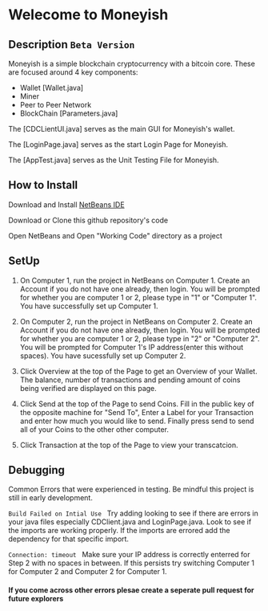 # Welecome to Moneyish

## Description  ```Beta Version```
Moneyish is a simple blockchain cryptocurrency with a bitcoin core. These are focused around 4 key components:
- Wallet [Wallet.java]
- Miner 
- Peer to Peer Network 
- BlockChain [Parameters.java]

The [CDCLientUI.java] serves as the main GUI for Moneyish's wallet. 

The [LoginPage.java] serves as the start Login Page for Moneyish.

The [AppTest.java] serves as the Unit Testing File for Moneyish.

## How to Install
Download and Install [NetBeans IDE](https://netbeans.apache.org/)

Download or Clone this github repository's code

Open NetBeans and Open "Working Code" directory as a project

## SetUp
1. On Computer 1, run the project in NetBeans on Computer 1. Create an Account if you do not have one already, then login. You will be prompted for whether you are computer 1 or 2, please type in "1" or "Computer 1". You have successfully set up Computer 1. 

2. On Computer 2, run the project in NetBeans on Computer 2. Create an Account if you do not have one already, then login. You will be prompted for whether you are computer 1 or 2, please type in "2" or "Computer 2". You will be prompted for Computer 1's IP address(enter this without spaces). You have sucessfully set up Computer 2. 

3. Click Overview at the top of the Page to get an Overview of your Wallet. The balance, number of transactions and pending amount of coins being verified are displayed on this page.

4. Click Send at the top of the Page to send Coins. Fill in the public key of the opposite machine for "Send To", Enter a Label for your Transaction and enter how much you would like to send. Finally press send to send all of your Coins to the other other computer.

5. Click Transaction at the top of the Page to view your transcatcion. 
## Debugging
Common Errors that were experienced in testing. Be mindful this project is still in early development.

```Build Failed on Intial Use ``` Try adding looking to see if there are errors in your java files especially CDClient.java and LoginPage.java. Look to see if the imports are working properly. If the imports are errored add the dependency for that specific import. 

```Connection: timeout ``` Make sure your IP address is correctly enterred for Step 2 with no spaces in between. If this persists try switching Computer 1 for Computer 2 and Computer 2 for Computer 1. 

#### If you come across other errors plesae create a seperate pull request for future explorers
